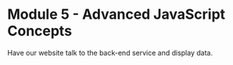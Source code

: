 # Module 5 - Advanced JavaScript Concepts


Have our website talk to the back-end service and display data.